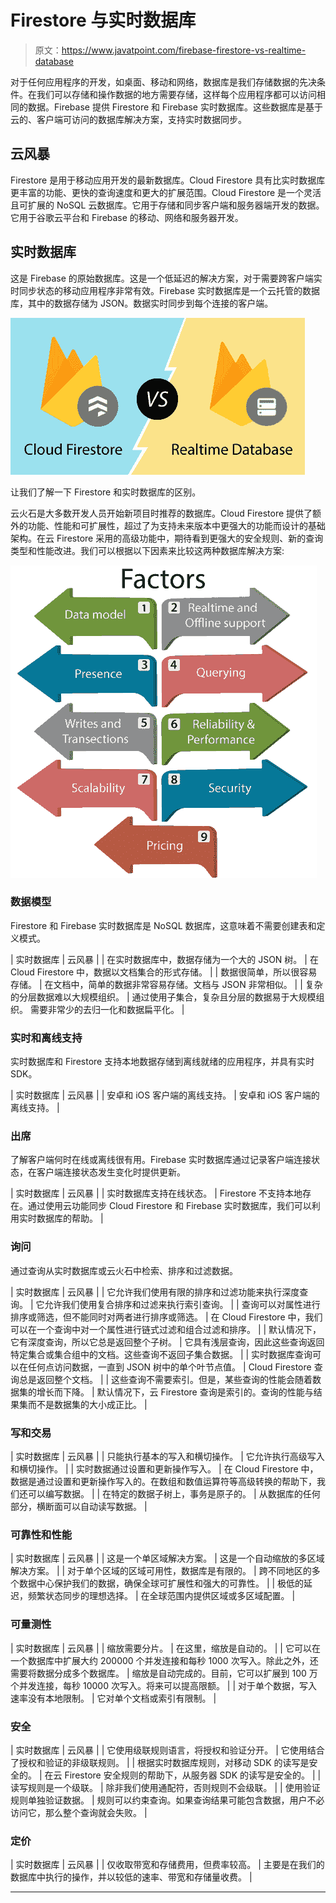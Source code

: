 # Firestore 与实时数据库

> 原文：<https://www.javatpoint.com/firebase-firestore-vs-realtime-database>

对于任何应用程序的开发，如桌面、移动和网络，数据库是我们存储数据的先决条件。在我们可以存储和操作数据的地方需要存储，这样每个应用程序都可以访问相同的数据。Firebase 提供 Firestore 和 Firebase 实时数据库。这些数据库是基于云的、客户端可访问的数据库解决方案，支持实时数据同步。

## 云风暴

Firestore 是用于移动应用开发的最新数据库。Cloud Firestore 具有比实时数据库更丰富的功能、更快的查询速度和更大的扩展范围。Cloud Firestore 是一个灵活且可扩展的 NoSQL 云数据库。它用于存储和同步客户端和服务器端开发的数据。它用于谷歌云平台和 Firebase 的移动、网络和服务器开发。

## 实时数据库

这是 Firebase 的原始数据库。这是一个低延迟的解决方案，对于需要跨客户端实时同步状态的移动应用程序非常有效。Firebase 实时数据库是一个云托管的数据库，其中的数据存储为 JSON。数据实时同步到每个连接的客户端。

![Firebase vs Realtime Database](img/7bd98da0095aeb142fa9fe962c4f97e3.png)

让我们了解一下 Firestore 和实时数据库的区别。

云火石是大多数开发人员开始新项目时推荐的数据库。Cloud Firestore 提供了额外的功能、性能和可扩展性，超过了为支持未来版本中更强大的功能而设计的基础架构。在云 Firestore 采用的高级功能中，期待看到更强大的安全规则、新的查询类型和性能改进。我们可以根据以下因素来比较这两种数据库解决方案:

![Firebase vs Realtime Database](img/ce0ea1de6fa7cde95402bdc17cba0716.png)

### 数据模型

Firestore 和 Firebase 实时数据库是 NoSQL 数据库，这意味着不需要创建表和定义模式。

| 实时数据库 | 云风暴 |
| 在实时数据库中，数据存储为一个大的 JSON 树。 | 在 Cloud Firestore 中，数据以文档集合的形式存储。 |
| 数据很简单，所以很容易存储。 | 在文档中，简单的数据非常容易存储。文档与 JSON 非常相似。 |
| 复杂的分层数据难以大规模组织。 | 通过使用子集合，复杂且分层的数据易于大规模组织。
需要非常少的去归一化和数据扁平化。 |

### 实时和离线支持

实时数据库和 Firestore 支持本地数据存储到离线就绪的应用程序，并具有实时 SDK。

| 实时数据库 | 云风暴 |
| 安卓和 iOS 客户端的离线支持。 | 安卓和 iOS 客户端的离线支持。 |

### 出席

了解客户端何时在线或离线很有用。Firebase 实时数据库通过记录客户端连接状态，在客户端连接状态发生变化时提供更新。

| 实时数据库 | 云风暴 |
| 实时数据库支持在线状态。 | Firestore 不支持本地存在。通过使用云功能同步 Cloud Firestore 和 Firebase 实时数据库，我们可以利用实时数据库的帮助。 |

### 询问

通过查询从实时数据库或云火石中检索、排序和过滤数据。

| 实时数据库 | 云风暴 |
| 它允许我们使用有限的排序和过滤功能来执行深度查询。 | 它允许我们使用复合排序和过滤来执行索引查询。 |
| 查询可以对属性进行排序或筛选，但不能同时对两者进行排序或筛选。 | 在 Cloud Firestore 中，我们可以在一个查询中对一个属性进行链式过滤和组合过滤和排序。 |
| 默认情况下，它有深度查询，所以它总是返回整个子树。 | 它具有浅层查询，因此这些查询返回特定集合或集合组中的文档。这些查询不返回子集合数据。 |
| 实时数据库查询可以在任何点访问数据，一直到 JSON 树中的单个叶节点值。 | Cloud Firestore 查询总是返回整个文档。 |
| 这些查询不需要索引。但是，某些查询的性能会随着数据集的增长而下降。 | 默认情况下，云 Firestore 查询是索引的。查询的性能与结果集而不是数据集的大小成正比。 |

### 写和交易

| 实时数据库 | 云风暴 |
| 只能执行基本的写入和横切操作。 | 它允许执行高级写入和横切操作。 |
| 实时数据通过设置和更新操作写入。 | 在 Cloud Firestore 中，数据是通过设置和更新操作写入的。在数组和数值运算符等高级转换的帮助下，我们还可以编写数据。 |
| 在特定的数据子树上，事务是原子的。 | 从数据库的任何部分，横断面可以自动读写数据。 |

### 可靠性和性能

| 实时数据库 | 云风暴 |
| 这是一个单区域解决方案。 | 这是一个自动缩放的多区域解决方案。 |
| 对于单个区域的区域可用性，数据库是有限的。 | 跨不同地区的多个数据中心保护我们的数据，确保全球可扩展性和强大的可靠性。 |
| 极低的延迟，频繁状态同步的理想选择。 | 在全球范围内提供区域或多区域配置。 |

### 可量测性

| 实时数据库 | 云风暴 |
| 缩放需要分片。 | 在这里，缩放是自动的。 |
| 它可以在一个数据库中扩展大约 200000 个并发连接和每秒 1000 次写入。除此之外，还需要将数据分成多个数据库。 | 缩放是自动完成的。目前，它可以扩展到 100 万个并发连接，每秒 10000 次写入。将来可以提高限额。 |
| 对于单个数据，写入速率没有本地限制。 | 它对单个文档或索引有限制。 |

### 安全

| 实时数据库 | 云风暴 |
| 它使用级联规则语言，将授权和验证分开。 | 它使用结合了授权和验证的非级联规则。 |
| 根据实时数据库规则，对移动 SDK 的读写是安全的。 | 在云 Firestore 安全规则的帮助下，从服务器 SDK 的读写是安全的。 |
| 读写规则是一个级联。 | 除非我们使用通配符，否则规则不会级联。 |
| 使用验证规则单独验证数据。 | 规则可以约束查询。如果查询结果可能包含数据，用户不必访问它，那么整个查询就会失败。 |

### 定价

| 实时数据库 | 云风暴 |
| 仅收取带宽和存储费用，但费率较高。 | 主要是在我们的数据库中执行的操作，并以较低的速率、带宽和存储量收费。 |

* * *